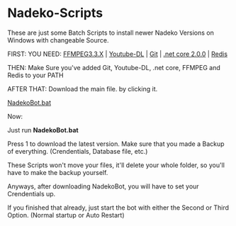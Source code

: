 # Nadeko-Scripts

These are just some Batch Scripts to install newer Nadeko Versions on Windows with changeable Source.  
 
FIRST: YOU NEED: [FFMPEG3.3.X](http://ffmpeg.zeranoe.com/builds/) | [Youtube-DL](https://rg3.github.io/youtube-dl/download.html)  | [Git](https://git-scm.com/downloads) | [.net core 2.0.0](https://github.com/dotnet/core/blob/master/release-notes/download-archives/2.0.0-download.md) | [Redis](https://github.com/MicrosoftArchive/redis/releases/download/win-3.2.100/Redis-x64-3.2.100.msi)

THEN: Make Sure you've added Git, Youtube-DL, .net core, FFMPEG and Redis to your PATH  

AFTER THAT: Download the main file. by clicking it.  

[NadekoBot.bat](https://raw.githubusercontent.com/Gremagol/Nadeko-Scripts/master/NadekoBot.bat)  

Now:  
 
Just run **NadekoBot.bat**  
 
Press 1 to download the latest version. Make sure that you made a Backup of everything. (Crendentials, Database file, etc.) 
 
These Scripts won't move your files, it'll delete your whole folder, so you'll have to make the backup yourself. 

Anyways, after downloading NadekoBot, you will have to set your Crendentials up.  

If you finished that already, just start the bot with either the Second or Third Option. (Normal startup or Auto Restart)
